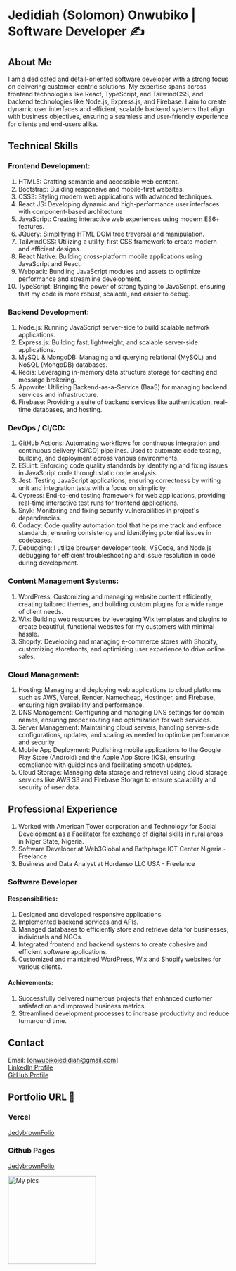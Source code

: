 # Jedidiah (Solomon) Onwubiko | Software Developer ✍️

## About Me

I am a dedicated and detail-oriented software developer with a strong focus on delivering customer-centric solutions. My expertise spans across frontend technologies like React, TypeScript, and TailwindCSS, and backend technologies like Node.js, Express.js, and Firebase. I aim to create dynamic user interfaces and efficient, scalable backend systems that align with business objectives, ensuring a seamless and user-friendly experience for clients and end-users alike.

## Technical Skills

### Frontend Development:

1. HTML5: Crafting semantic and accessible web content.
2. Bootstrap: Building responsive and mobile-first websites.
3. CSS3: Styling modern web applications with advanced techniques.
4. React JS: Developing dynamic and high-performance user interfaces with component-based architecture
5. JavaScript: Creating interactive web experiences using modern ES6+ features.
6. JQuery: Simplifying HTML DOM tree traversal and manipulation.
7. TailwindCSS: Utilizing a utility-first CSS framework to create modern and efficient designs.
8. React Native: Building cross-platform mobile applications using JavaScript and React.
9. Webpack: Bundling JavaScript modules and assets to optimize performance and streamline development.
10. TypeScript: Bringing the power of strong typing to JavaScript, ensuring that my code is more robust, scalable, and easier to debug.

### Backend Development:

1. Node.js: Running JavaScript server-side to build scalable network applications.
2. Express.js: Building fast, lightweight, and scalable server-side applications.
3. MySQL & MongoDB: Managing and querying relational (MySQL) and NoSQL (MongoDB) databases.
4. Redis: Leveraging in-memory data structure storage for caching and message brokering.
5. Appwrite: Utilizing Backend-as-a-Service (BaaS) for managing backend services and infrastructure.
6. Firebase: Providing a suite of backend services like authentication, real-time databases, and hosting.

### DevOps / CI/CD:

1. GitHub Actions: Automating workflows for continuous integration and continuous delivery (CI/CD) pipelines. Used to automate code testing, building, and deployment across various environments.
2. ESLint: Enforcing code quality standards by identifying and fixing issues in JavaScript code through static code analysis.
3. Jest: Testing JavaScript applications, ensuring correctness by writing unit and integration tests with a focus on simplicity.
4. Cypress: End-to-end testing framework for web applications, providing real-time interactive test runs for frontend applications.
5. Snyk: Monitoring and fixing security vulnerabilities in project's dependencies.
6. Codacy: Code quality automation tool that helps me track and enforce standards, ensuring consistency and identifying potential issues in codebases.
7. Debugging: I utilize browser developer tools, VSCode, and Node.js debugging for efficient troubleshooting and issue resolution in code during development.

### Content Management Systems:

1. WordPress: Customizing and managing website content efficiently, creating tailored themes, and building custom plugins for a wide range of client needs.
2. Wix: Building web resources by leveraging Wix templates and plugins to create beautiful, functional websites for my customers with minimal hassle.
3. Shopify: Developing and managing e-commerce stores with Shopify, customizing storefronts, and optimizing user experience to drive online sales.

### Cloud Management:

1. Hosting: Managing and deploying web applications to cloud platforms such as AWS, Vercel, Render, Namecheap, Hostinger, and Firebase, ensuring high availability and performance.
2. DNS Management: Configuring and managing DNS settings for domain names, ensuring proper routing and optimization for web services.
3. Server Management: Maintaining cloud servers, handling server-side configurations, updates, and scaling as needed to optimize performance and security.
4. Mobile App Deployment: Publishing mobile applications to the Google Play Store (Android) and the Apple App Store (iOS), ensuring compliance with guidelines and facilitating smooth updates.
5. Cloud Storage: Managing data storage and retrieval using cloud storage services like AWS S3 and Firebase Storage to ensure scalability and security of user data.

## Professional Experience

1. Worked with American Tower corporation and Technology for Social Development as a Facilitator for exchange of digital skills in rural areas in Niger State, Nigeria.
2. Software Developer at Web3Global and Bathphage ICT Center Nigeria - Freelance
3. Business and Data Analyst at Hordanso LLC USA - Freelance

### Software Developer

#### Responsibilities:

1. Designed and developed responsive applications.
2. Implemented backend services and APIs.
3. Managed databases to efficiently store and retrieve data for businesses, individuals and NGOs.
4. Integrated frontend and backend systems to create cohesive and efficient software applications.
5. Customized and maintained WordPress, Wix and Shopify websites for various clients.

#### Achievements:

1. Successfully delivered numerous projects that enhanced customer satisfaction and improved business metrics.
2. Streamlined development processes to increase productivity and reduce turnaround time.

## Contact

Email: [onwubikojedidiah@gmail.com] <br>
[LinkedIn Profile](https://www.linkedin.com/in/jedidiahonwubiko/) <br>
[GitHub Profile](https://github.com/Jedidiah-Solomon)

## Portfolio URL 🤝

### Vercel

[JedybrownFolio](https://jedidiahsolomon.vercel.app/)

### Github Pages

[JedybrownFolio](https://jedidiah-solomon.github.io/JedybrownFolio/)

<img alt="My pics" src="https://user-images.githubusercontent.com/121108148/215294524-739aad63-9d80-4d8f-8273-c0d633853d5e.jpg" width="200" height="200">
